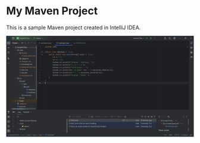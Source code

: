 # My Maven Project

This is a sample Maven project created in IntelliJ IDEA.

![Screenshot for lab1](https://github.com/omareel/Comp3111LEx/blob/master/lab1.PNG?raw=true)